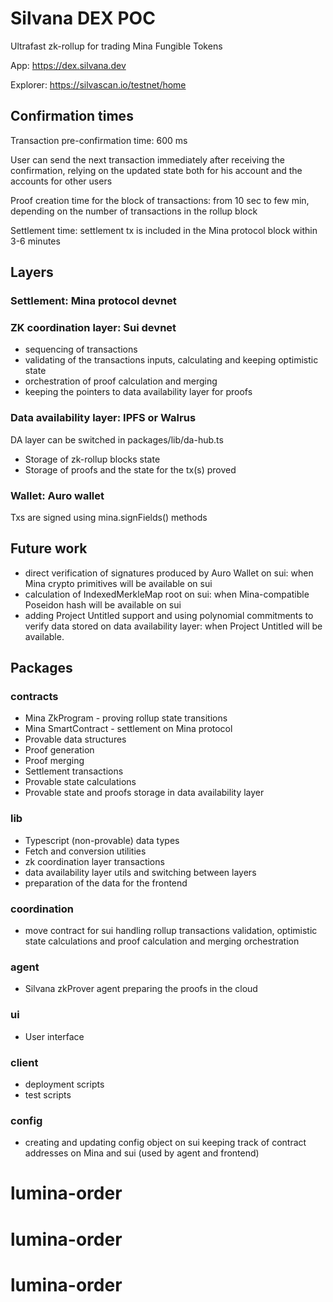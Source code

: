 # Silvana DEX POC

Ultrafast zk-rollup for trading Mina Fungible Tokens

App: https://dex.silvana.dev

Explorer: https://silvascan.io/testnet/home

## Confirmation times

Transaction pre-confirmation time: 600 ms

User can send the next transaction immediately after receiving the confirmation, relying on the updated state both for his account and the accounts for other users

Proof creation time for the block of transactions: from 10 sec to few min, depending on the number of transactions in the rollup block

Settlement time: settlement tx is included in the Mina protocol block within 3-6 minutes

## Layers

### Settlement: Mina protocol devnet

### ZK coordination layer: Sui devnet

- sequencing of transactions
- validating of the transactions inputs, calculating and keeping optimistic state
- orchestration of proof calculation and merging
- keeping the pointers to data availability layer for proofs

### Data availability layer: IPFS or Walrus

DA layer can be switched in packages/lib/da-hub.ts

- Storage of zk-rollup blocks state
- Storage of proofs and the state for the tx(s) proved

### Wallet: Auro wallet

Txs are signed using mina.signFields() methods

## Future work

- direct verification of signatures produced by Auro Wallet on sui: when Mina crypto primitives will be available on sui
- calculation of IndexedMerkleMap root on sui: when Mina-compatible Poseidon hash will be available on sui
- adding Project Untitled support and using polynomial commitments to verify data stored on data availability layer: when Project Untitled will be available.

## Packages

### contracts

- Mina ZkProgram - proving rollup state transitions
- Mina SmartContract - settlement on Mina protocol
- Provable data structures
- Proof generation
- Proof merging
- Settlement transactions
- Provable state calculations
- Provable state and proofs storage in data availability layer

### lib

- Typescript (non-provable) data types
- Fetch and conversion utilities
- zk coordination layer transactions
- data availability layer utils and switching between layers
- preparation of the data for the frontend

### coordination

- move contract for sui handling rollup transactions validation, optimistic state calculations and proof calculation and merging orchestration

### agent

- Silvana zkProver agent preparing the proofs in the cloud

### ui

- User interface

### client

- deployment scripts
- test scripts

### config

- creating and updating config object on sui keeping track of contract addresses on Mina and sui (used by agent and frontend)
# lumina-order
# lumina-order
# lumina-order
